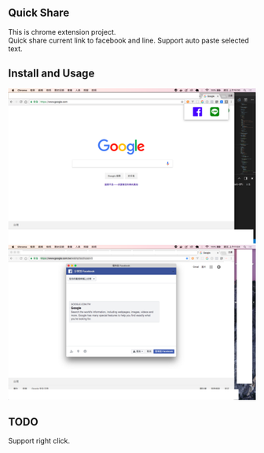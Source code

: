 ## Quick Share
This is chrome extension project.    
Quick share current link to facebook and line. Support auto paste selected text.   

## Install and Usage
![](./intro-images/intro-1.png)
![](./intro-images/intro-2.png)

## TODO
Support right click.